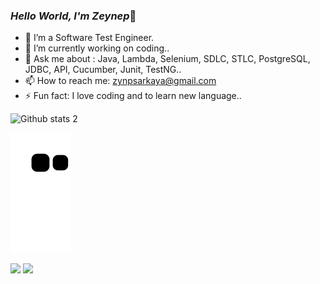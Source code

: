 
 ### ***Hello World, I'm Zeynep***👋


- 🌱 I’m a Software Test Engineer.
- 🔭 I’m currently working on coding..
- 💬 Ask me about :  Java, Lambda, Selenium, SDLC, STLC, PostgreSQL, JDBC, API, Cucumber, Junit, TestNG..
- 📫 How to reach me: zynpsarkaya@gmail.com
- ⚡ Fun fact: I love coding and to learn new language.. 

![Github stats 2](https://github-readme-stats.vercel.app/api?username=ToKyOzY&show_icons=true&theme=radical)

![snake gif](https://github.com/SenaYcdl/SenaYcdl/blob/output/github-contribution-grid-snake.svg)


<img src="https://github.com/ToKyOzY/ToKyOzY/blob/main/ba4efc5bf76aaef93c65227a950bb419.mp4" width="auto">

<img align=beside width=190 src="https://github.com/ToKyOzY/ToKyOzY/blob/main/ba4efc5bf76aaef93c65227a950bb419.mp4" />
